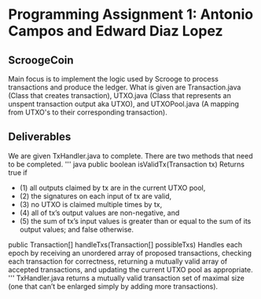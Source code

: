 # Programming Assignment 1: Antonio Campos and Edward Diaz Lopez

## ScroogeCoin
Main focus is to implement the logic used by Scrooge to process transactions and produce the ledger. What is given are Transaction.java (Class that creates transaction), UTXO.java (Class that represents an unspent transaction output aka UTXO), and UTXOPool.java (A mapping from UTXO's to their corresponding transaction).


## Deliverables
We are given TxHandler.java to complete. There are two methods that need to be completed. 
''' java
public boolean isValidTx(Transaction tx)
Returns true if
* (1) all outputs claimed by tx are in the current UTXO pool,
* (2) the signatures on each input of tx are valid,
* (3) no UTXO is claimed multiple times by tx,
* (4) all of tx’s output values are non-negative, and
* (5) the sum of tx’s input values is greater than or equal to the sum of
its output values;
and false otherwise.


public Transaction[] handleTxs(Transaction[] possibleTxs)
Handles each epoch by receiving an unordered array of proposed
transactions, checking each transaction for correctness,
returning a mutually valid array of accepted transactions,
and updating the current UTXO pool as appropriate.
'''
TxHandler.java returns a mutually valid transaction set of maximal size (one that can’t be enlarged simply by adding more transactions).
